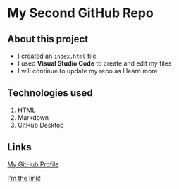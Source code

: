 # My Second GitHub Repo

## About this project 
- I created an `index.html` file
- I used **Visual Studio Code** to create and edit my files 
- I will continue to update my repo as I learn more 

## Technologies used
1. HTML 
2. Markdown 
3. GitHub Desktop

## Links 
[My GitHub Profile](https://github.com/woods2sr)
 
<a href="example.com">I'm the link!</a>